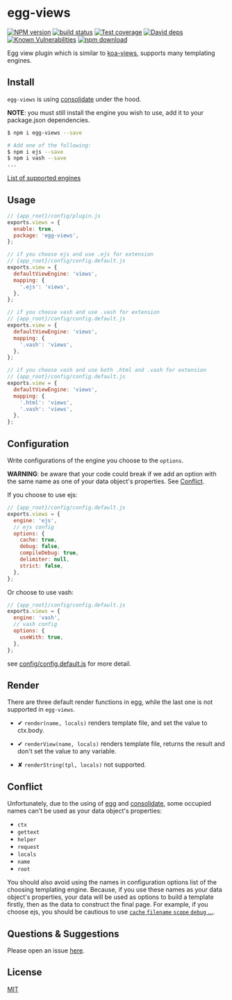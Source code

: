 # egg-views

[![NPM version][npm-image]][npm-url]
[![build status][travis-image]][travis-url]
[![Test coverage][codecov-image]][codecov-url]
[![David deps][david-image]][david-url]
[![Known Vulnerabilities][snyk-image]][snyk-url]
[![npm download][download-image]][download-url]

[npm-image]: https://img.shields.io/npm/v/egg-views.svg?style=flat-square
[npm-url]: https://npmjs.org/package/egg-views
[travis-image]: https://img.shields.io/travis/eggjs/egg-views.svg?style=flat-square
[travis-url]: https://travis-ci.org/eggjs/egg-views
[codecov-image]: https://img.shields.io/codecov/c/github/eggjs/egg-views.svg?style=flat-square
[codecov-url]: https://codecov.io/github/eggjs/egg-views?branch=master
[david-image]: https://img.shields.io/david/eggjs/egg-views.svg?style=flat-square
[david-url]: https://david-dm.org/eggjs/egg-views
[snyk-image]: https://snyk.io/test/npm/egg-views/badge.svg?style=flat-square
[snyk-url]: https://snyk.io/test/npm/egg-views
[download-image]: https://img.shields.io/npm/dm/egg-views.svg?style=flat-square
[download-url]: https://npmjs.org/package/egg-views

<!--
Description here.
-->
Egg view plugin which is similar to [koa-views](https://github.com/queckezz/koa-views), supports many templating engines.

## Install

`egg-views` is using [consolidate](https://github.com/tj/consolidate.js) under the hood.

__NOTE__: you must still install the engine you wish to use, add it to your package.json dependencies.

```bash
$ npm i egg-views --save

# Add one of the following:
$ npm i ejs --save
$ npm i vash --save
...
```

[List of supported engines](https://github.com/tj/consolidate.js#supported-template-engines)

## Usage

```js
// {app_root}/config/plugin.js
exports.views = {
  enable: true,
  package: 'egg-views',
};

// if you choose ejs and use .ejs for extension
// {app_root}/config/config.default.js
exports.view = {
  defaultViewEngine: 'views',
  mapping: {
    '.ejs': 'views',
  },
};

// if you choose vash and use .vash for extension
// {app_root}/config/config.default.js
exports.view = {
  defaultViewEngine: 'views',
  mapping: {
    '.vash': 'views',
  },
};

// if you choose vash and use both .html and .vash for extension
// {app_root}/config/config.default.js
exports.view = {
  defaultViewEngine: 'views',
  mapping: {
    '.html': 'views',
    '.vash': 'views',
  },
};
```

## Configuration

Write configurations of the engine you choose to the `options`.

__WARNING__: be aware that your code could break if we add an option with the same name as one of your data object's properties. See [Conflict](#conflict).

If you choose to use ejs:

```js
// {app_root}/config/config.default.js
exports.views = {
  engine: 'ejs',
  // ejs config
  options: {
    cache: true,
    debug: false,
    compileDebug: true,
    delimiter: null,
    strict: false,
  },
};
```

Or choose to use vash:

```js
// {app_root}/config/config.default.js
exports.views = {
  engine: 'vash',
  // vash config
  options: {
    useWith: true,
  },
};
```

see [config/config.default.js](config/config.default.js) for more detail.

## Render

There are three default render functions in egg, while the last one is not supported in `egg-views`.

- ✔︎ `render(name, locals)` renders template file, and set the value to ctx.body.

- ✔︎ `renderView(name, locals)` renders template file, returns the result and don't set the value to any variable.

- ✘ `renderString(tpl, locals)` not supported.

## Conflict

Unfortunately, due to the using of [egg](https://github.com/eggjs/egg) and [consolidate](https://github.com/tj/consolidate.js), some occupied names can't be used as your data object's properties:

- `ctx`
- `gettext`
- `helper`
- `request`
- `locals`
- `name`
- `root`

You should also avoid using the names in configuration options list of the choosing templating engine. Because, if you use these names as your data object's properties, your data will be used as options to build a template firstly, then as the data to construct the final page. For example, if you choose ejs, you should be cautious to use [`cache` `filename` `scope` `debug` ...](https://github.com/tj/ejs#options).

## Questions & Suggestions

Please open an issue [here](https://github.com/eggjs/egg/issues).

## License

[MIT](LICENSE)
